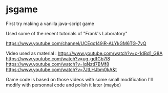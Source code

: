 # jsgame
First try making a vanilla java-script game

Used some of the recent tutorials of "Frank's Laboratory"

https://www.youtube.com/channel/UCEqc149iR-ALYkGM6TG-7vQ

Video used as material :
https://www.youtube.com/watch?v=c-1dBd1_G8A
https://www.youtube.com/watch?v=ug-gdfGb7I8
https://www.youtube.com/watch?v=lqNztI7BMf8
https://www.youtube.com/watch?v=7JtLHJbm0kA&t

Game code is based on those videos with some small modification
I'll modify with personnal code and polish it later (maybe)
